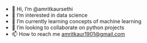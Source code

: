 - 👋 Hi, I’m @amritkaursethi
- 👀 I’m interested in data science
- 🌱 I’m currently learning concepts of machine learning
- 💞️ I’m looking to collaborate on python projects
- 📫 How to reach me amritkaur1901@gmail.com

<!---
amritkaursethi/amritkaursethi is a ✨ special ✨ repository because its `README.md` (this file) appears on your GitHub profile.
You can click the Preview link to take a look at your changes.
--->
